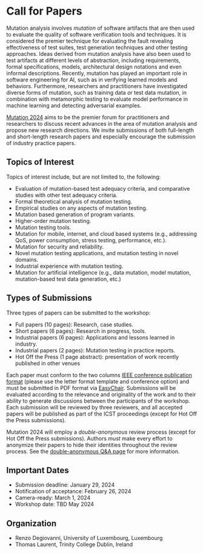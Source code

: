 # Call for Papers

Mutation analysis involves *mutation* of software artifacts that are then used to evaluate the quality of software verification tools and techniques. It is considered the premier technique for evaluating the fault revealing effectiveness of test suites, test generation techniques and other testing approaches. Ideas derived from mutation analysis have also been used to test artifacts at different levels of abstraction, including requirements, formal specifications, models, architectural design notations and even informal descriptions. Recently, mutation has played an important role in software engineering for AI, such as in verifying learned models and behaviors. Furthermore, researchers and practitioners have investigated diverse forms of mutation, such as training data or test data mutation, in combination with metamorphic testing to evaluate model performance in machine learning and detecting adversarial examples.

[Mutation 2024](https://mutation-workshop.github.io/2024/) aims to be the premier forum for practitioners and researchers to discuss recent advances in the area of mutation analysis and propose new research directions. We invite submissions of both full-length and short-length research papers and especially encourage the submission of industry practice papers.


## Topics of Interest

Topics of interest include, but are not limited to, the following:

- Evaluation of mutation-based test adequacy criteria, and comparative studies with other test adequacy criteria.
- Formal theoretical analysis of mutation testing.
- Empirical studies on any aspects of mutation testing.
- Mutation based generation of program variants.
- Higher-order mutation testing.
- Mutation testing tools.
- Mutation for mobile, internet, and cloud based systems (e.g., addressing QoS, power consumption, stress testing, performance, etc.).
- Mutation for security and reliability.
- Novel mutation testing applications, and mutation testing in novel domains.
- Industrial experience with mutation testing.
- Mutation for artificial intelligence (e.g., data mutation, model mutation, mutation-based test data generation, etc.)


## Types of Submissions

Three types of papers can be submitted to the workshop:

- Full papers (10 pages): Research, case studies.
- Short papers (6 pages): Research in progress, tools.
- Industrial papers (6 pages): Applications and lessons learned in industry.
- Industrial papers (2 pages): Mutation testing in practice reports.
- Hot Off the Press (1 page abstract): presentation of work recently published in other venues

Each paper must conform to the two columns [IEEE conference publication format](https://www.ieee.org/conferences/publishing/templates.html) (please use the letter format template and conference option) and must be submitted in PDF format via [EasyChair](). 
Submissions will be evaluated according to the relevance and originality of the work and to their ability to generate discussions between the participants of the workshop. Each submission will be reviewed by three reviewers, and all accepted papers will be published as part of the ICST proceedings (except for Hot Off the Press submissions).

Mutation 2024 will employ a *double-anonymous* review process (except for Hot Off the Press submissions). 
Authors *must* make every effort to anonymize their papers to hide their identities throughout the review process.
See the <a href="https://conf.researchr.org/track/icst-2024/icst-2024-papers#Submitting-to-ICST2024-Q-A">double-anonymous Q&A page</a> for more information. 


## Important Dates

- Submission deadline: January 29, 2024
- Notification of acceptance: February 26, 2024
- Camera-ready: March 1, 2024
- Workshop date: TBD May 2024


## Organization

- Renzo Degiovanni, University of Luxembourg, Luxembourg
- Thomas Laurent, Trinity College Dublin, Ireland
